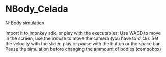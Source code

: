 NBody_Celada
============

N-Body simulation


Import it to jmonkey sdk. 
or play with the executables:
Use WASD to move in the screen, use the mouse to move the camera (you have to click). 
Set the velocity with the slider, play or pause with the button or the space bar.
Pause the simulation before changing the ammount of bodies (combobox)

